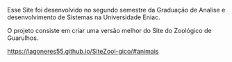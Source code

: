 Esse Site foi desenvolvido no segundo semestre da Graduação de Analise e desenvolvimento de Sistemas na Universidade Eniac.

O projeto consiste em criar uma versão melhor do Site do Zoológico de Guarulhos.

https://iagoneres55.github.io/SiteZool-gico/#animais

